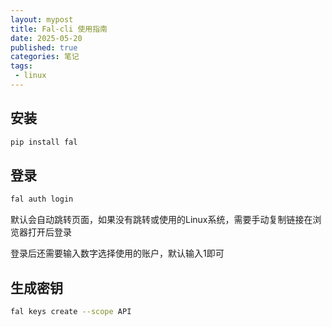 ```yaml
---
layout: mypost
title: Fal-cli 使用指南
date: 2025-05-20
published: true
categories: 笔记
tags: 
 - linux
---
```


## 安装

```bash
pip install fal
```

## 登录

```bash
fal auth login
```

默认会自动跳转页面，如果没有跳转或使用的Linux系统，需要手动复制链接在浏览器打开后登录

登录后还需要输入数字选择使用的账户，默认输入1即可

## 生成密钥

```bash
fal keys create --scope API
```

